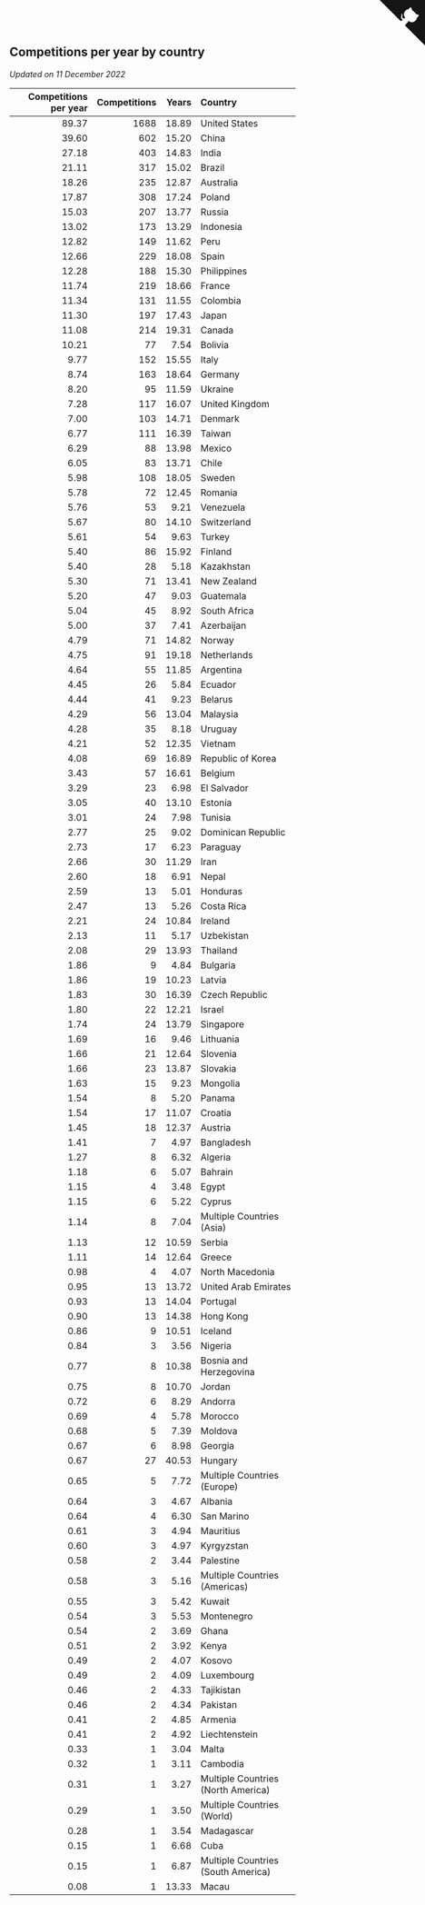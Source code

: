 ## Competitions per year by country

*Updated on 11 December 2022*

| Competitions per year | Competitions | Years | Country |
| ---: | ---: | ---: | :--- |
| 89.37 | 1688 | 18.89 | United States |
| 39.60 | 602 | 15.20 | China |
| 27.18 | 403 | 14.83 | India |
| 21.11 | 317 | 15.02 | Brazil |
| 18.26 | 235 | 12.87 | Australia |
| 17.87 | 308 | 17.24 | Poland |
| 15.03 | 207 | 13.77 | Russia |
| 13.02 | 173 | 13.29 | Indonesia |
| 12.82 | 149 | 11.62 | Peru |
| 12.66 | 229 | 18.08 | Spain |
| 12.28 | 188 | 15.30 | Philippines |
| 11.74 | 219 | 18.66 | France |
| 11.34 | 131 | 11.55 | Colombia |
| 11.30 | 197 | 17.43 | Japan |
| 11.08 | 214 | 19.31 | Canada |
| 10.21 | 77 | 7.54 | Bolivia |
| 9.77 | 152 | 15.55 | Italy |
| 8.74 | 163 | 18.64 | Germany |
| 8.20 | 95 | 11.59 | Ukraine |
| 7.28 | 117 | 16.07 | United Kingdom |
| 7.00 | 103 | 14.71 | Denmark |
| 6.77 | 111 | 16.39 | Taiwan |
| 6.29 | 88 | 13.98 | Mexico |
| 6.05 | 83 | 13.71 | Chile |
| 5.98 | 108 | 18.05 | Sweden |
| 5.78 | 72 | 12.45 | Romania |
| 5.76 | 53 | 9.21 | Venezuela |
| 5.67 | 80 | 14.10 | Switzerland |
| 5.61 | 54 | 9.63 | Turkey |
| 5.40 | 86 | 15.92 | Finland |
| 5.40 | 28 | 5.18 | Kazakhstan |
| 5.30 | 71 | 13.41 | New Zealand |
| 5.20 | 47 | 9.03 | Guatemala |
| 5.04 | 45 | 8.92 | South Africa |
| 5.00 | 37 | 7.41 | Azerbaijan |
| 4.79 | 71 | 14.82 | Norway |
| 4.75 | 91 | 19.18 | Netherlands |
| 4.64 | 55 | 11.85 | Argentina |
| 4.45 | 26 | 5.84 | Ecuador |
| 4.44 | 41 | 9.23 | Belarus |
| 4.29 | 56 | 13.04 | Malaysia |
| 4.28 | 35 | 8.18 | Uruguay |
| 4.21 | 52 | 12.35 | Vietnam |
| 4.08 | 69 | 16.89 | Republic of Korea |
| 3.43 | 57 | 16.61 | Belgium |
| 3.29 | 23 | 6.98 | El Salvador |
| 3.05 | 40 | 13.10 | Estonia |
| 3.01 | 24 | 7.98 | Tunisia |
| 2.77 | 25 | 9.02 | Dominican Republic |
| 2.73 | 17 | 6.23 | Paraguay |
| 2.66 | 30 | 11.29 | Iran |
| 2.60 | 18 | 6.91 | Nepal |
| 2.59 | 13 | 5.01 | Honduras |
| 2.47 | 13 | 5.26 | Costa Rica |
| 2.21 | 24 | 10.84 | Ireland |
| 2.13 | 11 | 5.17 | Uzbekistan |
| 2.08 | 29 | 13.93 | Thailand |
| 1.86 | 9 | 4.84 | Bulgaria |
| 1.86 | 19 | 10.23 | Latvia |
| 1.83 | 30 | 16.39 | Czech Republic |
| 1.80 | 22 | 12.21 | Israel |
| 1.74 | 24 | 13.79 | Singapore |
| 1.69 | 16 | 9.46 | Lithuania |
| 1.66 | 21 | 12.64 | Slovenia |
| 1.66 | 23 | 13.87 | Slovakia |
| 1.63 | 15 | 9.23 | Mongolia |
| 1.54 | 8 | 5.20 | Panama |
| 1.54 | 17 | 11.07 | Croatia |
| 1.45 | 18 | 12.37 | Austria |
| 1.41 | 7 | 4.97 | Bangladesh |
| 1.27 | 8 | 6.32 | Algeria |
| 1.18 | 6 | 5.07 | Bahrain |
| 1.15 | 4 | 3.48 | Egypt |
| 1.15 | 6 | 5.22 | Cyprus |
| 1.14 | 8 | 7.04 | Multiple Countries (Asia) |
| 1.13 | 12 | 10.59 | Serbia |
| 1.11 | 14 | 12.64 | Greece |
| 0.98 | 4 | 4.07 | North Macedonia |
| 0.95 | 13 | 13.72 | United Arab Emirates |
| 0.93 | 13 | 14.04 | Portugal |
| 0.90 | 13 | 14.38 | Hong Kong |
| 0.86 | 9 | 10.51 | Iceland |
| 0.84 | 3 | 3.56 | Nigeria |
| 0.77 | 8 | 10.38 | Bosnia and Herzegovina |
| 0.75 | 8 | 10.70 | Jordan |
| 0.72 | 6 | 8.29 | Andorra |
| 0.69 | 4 | 5.78 | Morocco |
| 0.68 | 5 | 7.39 | Moldova |
| 0.67 | 6 | 8.98 | Georgia |
| 0.67 | 27 | 40.53 | Hungary |
| 0.65 | 5 | 7.72 | Multiple Countries (Europe) |
| 0.64 | 3 | 4.67 | Albania |
| 0.64 | 4 | 6.30 | San Marino |
| 0.61 | 3 | 4.94 | Mauritius |
| 0.60 | 3 | 4.97 | Kyrgyzstan |
| 0.58 | 2 | 3.44 | Palestine |
| 0.58 | 3 | 5.16 | Multiple Countries (Americas) |
| 0.55 | 3 | 5.42 | Kuwait |
| 0.54 | 3 | 5.53 | Montenegro |
| 0.54 | 2 | 3.69 | Ghana |
| 0.51 | 2 | 3.92 | Kenya |
| 0.49 | 2 | 4.07 | Kosovo |
| 0.49 | 2 | 4.09 | Luxembourg |
| 0.46 | 2 | 4.33 | Tajikistan |
| 0.46 | 2 | 4.34 | Pakistan |
| 0.41 | 2 | 4.85 | Armenia |
| 0.41 | 2 | 4.92 | Liechtenstein |
| 0.33 | 1 | 3.04 | Malta |
| 0.32 | 1 | 3.11 | Cambodia |
| 0.31 | 1 | 3.27 | Multiple Countries (North America) |
| 0.29 | 1 | 3.50 | Multiple Countries (World) |
| 0.28 | 1 | 3.54 | Madagascar |
| 0.15 | 1 | 6.68 | Cuba |
| 0.15 | 1 | 6.87 | Multiple Countries (South America) |
| 0.08 | 1 | 13.33 | Macau |


<a href="https://github.com/jonatanklosko/wca_statistics" class="github-corner" aria-label="View source on Github"><svg width="80" height="80" viewBox="0 0 250 250" style="fill:#151513; color:#fff; position: absolute; top: 0; border: 0; right: 0;" aria-hidden="true"><path d="M0,0 L115,115 L130,115 L142,142 L250,250 L250,0 Z"></path><path d="M128.3,109.0 C113.8,99.7 119.0,89.6 119.0,89.6 C122.0,82.7 120.5,78.6 120.5,78.6 C119.2,72.0 123.4,76.3 123.4,76.3 C127.3,80.9 125.5,87.3 125.5,87.3 C122.9,97.6 130.6,101.9 134.4,103.2" fill="currentColor" style="transform-origin: 130px 106px;" class="octo-arm"></path><path d="M115.0,115.0 C114.9,115.1 118.7,116.5 119.8,115.4 L133.7,101.6 C136.9,99.2 139.9,98.4 142.2,98.6 C133.8,88.0 127.5,74.4 143.8,58.0 C148.5,53.4 154.0,51.2 159.7,51.0 C160.3,49.4 163.2,43.6 171.4,40.1 C171.4,40.1 176.1,42.5 178.8,56.2 C183.1,58.6 187.2,61.8 190.9,65.4 C194.5,69.0 197.7,73.2 200.1,77.6 C213.8,80.2 216.3,84.9 216.3,84.9 C212.7,93.1 206.9,96.0 205.4,96.6 C205.1,102.4 203.0,107.8 198.3,112.5 C181.9,128.9 168.3,122.5 157.7,114.1 C157.9,116.9 156.7,120.9 152.7,124.9 L141.0,136.5 C139.8,137.7 141.6,141.9 141.8,141.8 Z" fill="currentColor" class="octo-body"></path></svg></a><style>.github-corner:hover .octo-arm{animation:octocat-wave 560ms ease-in-out}@keyframes octocat-wave{0%,100%{transform:rotate(0)}20%,60%{transform:rotate(-25deg)}40%,80%{transform:rotate(10deg)}}@media (max-width:500px){.github-corner:hover .octo-arm{animation:none}.github-corner .octo-arm{animation:octocat-wave 560ms ease-in-out}}</style>
